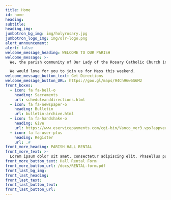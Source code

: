 ```yaml
---
title: Home
id: home
heading:
subtitle:
heading_img:
jumbotron_bg_img: img/holyrosary.jpg
jumbotron_logo_img: img/olr-logo.png
alert_announcement:
alert: false
welcome_message_heading: WELCOME TO OUR PARISH
welcome_message: >-
  We, the parish community of Our Lady of the Rosary Catholic Church in Panama City, Florida, seek to improve our efforts to reach out to all of God`s children; to continue to foster a people friendly and supportive environment; and to accomplish all of this without sacrificing the close knit community feeling that personifies our Parish

  We would love for you to join us for Mass this weekend.
welcome_message_button_text: Get Directions
welcome_message_button_URL: https://goo.gl/maps/94Ch96w6S6M2
front_boxes:
  - icon: fa fa-bell-o
    heading: Sacraments
    url: scheduleanddirections.html
  - icon: fa fa-newspaper-o
    heading: Bulletin
    url: bulletin-archive.html
  - icon: fa fa-handshake-o
    heading: Give
    url: https://www.eservicepayments.com/cgi-bin/Vanco_ver3.vps?appver3=Fi1giPL8kwX_Oe1AO50jRpD4Ri1ipMz8SjtO-fInVtuhjXsUKRLlmI4vCU4-rZZZ2EvVVAEjqawDomKT1pbouYCLiHsYNviTLNfVAvw7pMg=&ver=3
  - icon: fa fa-user-plus
    heading: Register
    url: .#
front_more_heading: PARISH HALL RENTAL
front_more_text: >-
  Lorem ipsum dolor sit amet, consectetur adipiscing elit. Phasellus pulvinar faucibus neque, nec rhoncus nunc ultrices sit amet.
front_more_button_text: Hall Rental Form
front_more_button_url: /docs/RENTAL-form.pdf
front_last_bg_img:
front_last_heading:
front_last_text:
front_last_button_text:
front_last_button_url:
---
```

